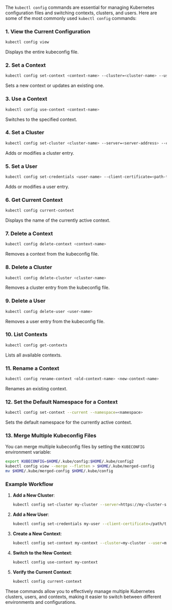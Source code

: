 The `kubectl config` commands are essential for managing Kubernetes configuration files and switching contexts, clusters, and users. Here are some of the most commonly used `kubectl config` commands:

### 1. View the Current Configuration
```sh
kubectl config view
```
Displays the entire kubeconfig file.

### 2. Set a Context
```sh
kubectl config set-context <context-name> --cluster=<cluster-name> --user=<user-name> --namespace=<namespace>
```
Sets a new context or updates an existing one.

### 3. Use a Context
```sh
kubectl config use-context <context-name>
```
Switches to the specified context.

### 4. Set a Cluster
```sh
kubectl config set-cluster <cluster-name> --server=<server-address> --certificate-authority=<path-to-ca.crt>
```
Adds or modifies a cluster entry.

### 5. Set a User
```sh
kubectl config set-credentials <user-name> --client-certificate=<path-to-client.crt> --client-key=<path-to-client.key>
```
Adds or modifies a user entry.

### 6. Get Current Context
```sh
kubectl config current-context
```
Displays the name of the currently active context.

### 7. Delete a Context
```sh
kubectl config delete-context <context-name>
```
Removes a context from the kubeconfig file.

### 8. Delete a Cluster
```sh
kubectl config delete-cluster <cluster-name>
```
Removes a cluster entry from the kubeconfig file.

### 9. Delete a User
```sh
kubectl config delete-user <user-name>
```
Removes a user entry from the kubeconfig file.

### 10. List Contexts
```sh
kubectl config get-contexts
```
Lists all available contexts.

### 11. Rename a Context
```sh
kubectl config rename-context <old-context-name> <new-context-name>
```
Renames an existing context.

### 12. Set the Default Namespace for a Context
```sh
kubectl config set-context --current --namespace=<namespace>
```
Sets the default namespace for the currently active context.

### 13. Merge Multiple Kubeconfig Files
You can merge multiple kubeconfig files by setting the `KUBECONFIG` environment variable:

```sh
export KUBECONFIG=$HOME/.kube/config:$HOME/.kube/config2
kubectl config view --merge --flatten > $HOME/.kube/merged-config
mv $HOME/.kube/merged-config $HOME/.kube/config
```

### Example Workflow

1. **Add a New Cluster**:
   ```sh
   kubectl config set-cluster my-cluster --server=https://my-cluster-server:6443 --certificate-authority=/path/to/ca.crt
   ```

2. **Add a New User**:
   ```sh
   kubectl config set-credentials my-user --client-certificate=/path/to/client.crt --client-key=/path/to/client.key
   ```

3. **Create a New Context**:
   ```sh
   kubectl config set-context my-context --cluster=my-cluster --user=my-user --namespace=my-namespace
   ```

4. **Switch to the New Context**:
   ```sh
   kubectl config use-context my-context
   ```

5. **Verify the Current Context**:
   ```sh
   kubectl config current-context
   ```

These commands allow you to effectively manage multiple Kubernetes clusters, users, and contexts, making it easier to switch between different environments and configurations.
